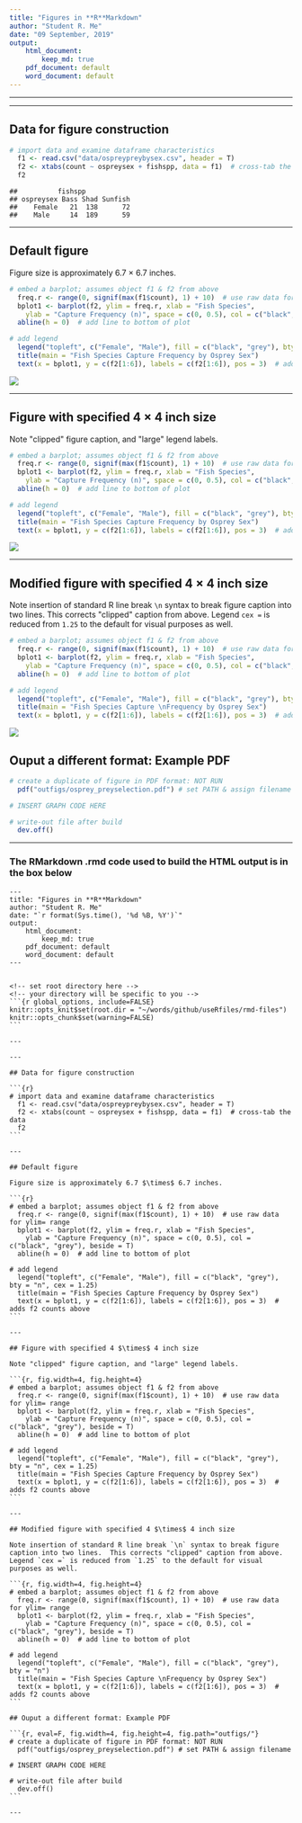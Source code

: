 ```yaml
---
title: "Figures in **R**Markdown"
author: "Student R. Me"
date: "09 September, 2019"
output: 
    html_document:
        keep_md: true
    pdf_document: default
    word_document: default
---
```



<!-- set root directory here --> 
<!-- your directory will be specific to you -->


---

---

## Data for figure construction


```r
# import data and examine dataframe characteristics
  f1 <- read.csv("data/ospreypreybysex.csv", header = T)
  f2 <- xtabs(count ~ ospreysex + fishspp, data = f1)  # cross-tab the data
  f2
```

```
##          fishspp
## ospreysex Bass Shad Sunfish
##    Female   21  138      72
##    Male     14  189      59
```

---

## Default figure

Figure size is approximately 6.7 $\times$ 6.7 inches.


```r
# embed a barplot; assumes object f1 & f2 from above
  freq.r <- range(0, signif(max(f1$count), 1) + 10)  # use raw data for ylim= range
  bplot1 <- barplot(f2, ylim = freq.r, xlab = "Fish Species", 
    ylab = "Capture Frequency (n)", space = c(0, 0.5), col = c("black", "grey"), beside = T)
  abline(h = 0)  # add line to bottom of plot

# add legend
  legend("topleft", c("Female", "Male"), fill = c("black", "grey"), bty = "n", cex = 1.25)
  title(main = "Fish Species Capture Frequency by Osprey Sex")
  text(x = bplot1, y = c(f2[1:6]), labels = c(f2[1:6]), pos = 3)  # adds f2 counts above
```

![](rmd_basics14_files/figure-html/unnamed-chunk-2-1.png)<!-- -->

---

## Figure with specified 4 $\times$ 4 inch size

Note "clipped" figure caption, and "large" legend labels.


```r
# embed a barplot; assumes object f1 & f2 from above
  freq.r <- range(0, signif(max(f1$count), 1) + 10)  # use raw data for ylim= range
  bplot1 <- barplot(f2, ylim = freq.r, xlab = "Fish Species", 
    ylab = "Capture Frequency (n)", space = c(0, 0.5), col = c("black", "grey"), beside = T)
  abline(h = 0)  # add line to bottom of plot

# add legend
  legend("topleft", c("Female", "Male"), fill = c("black", "grey"), bty = "n", cex = 1.25)
  title(main = "Fish Species Capture Frequency by Osprey Sex")
  text(x = bplot1, y = c(f2[1:6]), labels = c(f2[1:6]), pos = 3)  # adds f2 counts above
```

![](rmd_basics14_files/figure-html/unnamed-chunk-3-1.png)<!-- -->

---

## Modified figure with specified 4 $\times$ 4 inch size

Note insertion of standard R line break `\n` syntax to break figure caption into two lines.  This corrects "clipped" caption from above.  Legend `cex =` is reduced from `1.25` to the default for visual purposes as well.


```r
# embed a barplot; assumes object f1 & f2 from above
  freq.r <- range(0, signif(max(f1$count), 1) + 10)  # use raw data for ylim= range
  bplot1 <- barplot(f2, ylim = freq.r, xlab = "Fish Species", 
    ylab = "Capture Frequency (n)", space = c(0, 0.5), col = c("black", "grey"), beside = T)
  abline(h = 0)  # add line to bottom of plot

# add legend
  legend("topleft", c("Female", "Male"), fill = c("black", "grey"), bty = "n")
  title(main = "Fish Species Capture \nFrequency by Osprey Sex")
  text(x = bplot1, y = c(f2[1:6]), labels = c(f2[1:6]), pos = 3)  # adds f2 counts above
```

![](rmd_basics14_files/figure-html/unnamed-chunk-4-1.png)<!-- -->

## Ouput a different format: Example PDF


```r
# create a duplicate of figure in PDF format: NOT RUN
  pdf("outfigs/osprey_preyselection.pdf") # set PATH & assign filename

# INSERT GRAPH CODE HERE

# write-out file after build
  dev.off()
```


    


---

### The RMarkdown .rmd code used to build the HTML output is in the box below

    ---
    title: "Figures in **R**Markdown"
    author: "Student R. Me"
    date: "`r format(Sys.time(), '%d %B, %Y')`"
    output: 
        html_document:
            keep_md: true
        pdf_document: default
        word_document: default
    ---
    
    
    <!-- set root directory here --> 
    <!-- your directory will be specific to you -->
    ```{r global_options, include=FALSE}
    knitr::opts_knit$set(root.dir = "~/words/github/useRfiles/rmd-files")
    knitr::opts_chunk$set(warning=FALSE)
    ```
    
    ---
    
    ---
    
    ## Data for figure construction
    
    ```{r}
    # import data and examine dataframe characteristics
      f1 <- read.csv("data/ospreypreybysex.csv", header = T)
      f2 <- xtabs(count ~ ospreysex + fishspp, data = f1)  # cross-tab the data
      f2
    ```
    
    ---
    
    ## Default figure
    
    Figure size is approximately 6.7 $\times$ 6.7 inches.
    
    ```{r}
    # embed a barplot; assumes object f1 & f2 from above
      freq.r <- range(0, signif(max(f1$count), 1) + 10)  # use raw data for ylim= range
      bplot1 <- barplot(f2, ylim = freq.r, xlab = "Fish Species", 
        ylab = "Capture Frequency (n)", space = c(0, 0.5), col = c("black", "grey"), beside = T)
      abline(h = 0)  # add line to bottom of plot
    
    # add legend
      legend("topleft", c("Female", "Male"), fill = c("black", "grey"), bty = "n", cex = 1.25)
      title(main = "Fish Species Capture Frequency by Osprey Sex")
      text(x = bplot1, y = c(f2[1:6]), labels = c(f2[1:6]), pos = 3)  # adds f2 counts above
    ```
    
    ---
    
    ## Figure with specified 4 $\times$ 4 inch size
    
    Note "clipped" figure caption, and "large" legend labels.
    
    ```{r, fig.width=4, fig.height=4}
    # embed a barplot; assumes object f1 & f2 from above
      freq.r <- range(0, signif(max(f1$count), 1) + 10)  # use raw data for ylim= range
      bplot1 <- barplot(f2, ylim = freq.r, xlab = "Fish Species", 
        ylab = "Capture Frequency (n)", space = c(0, 0.5), col = c("black", "grey"), beside = T)
      abline(h = 0)  # add line to bottom of plot
    
    # add legend
      legend("topleft", c("Female", "Male"), fill = c("black", "grey"), bty = "n", cex = 1.25)
      title(main = "Fish Species Capture Frequency by Osprey Sex")
      text(x = bplot1, y = c(f2[1:6]), labels = c(f2[1:6]), pos = 3)  # adds f2 counts above
    ```
    
    ---
    
    ## Modified figure with specified 4 $\times$ 4 inch size
    
    Note insertion of standard R line break `\n` syntax to break figure caption into two lines.  This corrects "clipped" caption from above.  Legend `cex =` is reduced from `1.25` to the default for visual purposes as well.
    
    ```{r, fig.width=4, fig.height=4}
    # embed a barplot; assumes object f1 & f2 from above
      freq.r <- range(0, signif(max(f1$count), 1) + 10)  # use raw data for ylim= range
      bplot1 <- barplot(f2, ylim = freq.r, xlab = "Fish Species", 
        ylab = "Capture Frequency (n)", space = c(0, 0.5), col = c("black", "grey"), beside = T)
      abline(h = 0)  # add line to bottom of plot
    
    # add legend
      legend("topleft", c("Female", "Male"), fill = c("black", "grey"), bty = "n")
      title(main = "Fish Species Capture \nFrequency by Osprey Sex")
      text(x = bplot1, y = c(f2[1:6]), labels = c(f2[1:6]), pos = 3)  # adds f2 counts above
    ```
    
    ## Ouput a different format: Example PDF

    ```{r, eval=F, fig.width=4, fig.height=4, fig.path="outfigs/"}
    # create a duplicate of figure in PDF format: NOT RUN
      pdf("outfigs/osprey_preyselection.pdf") # set PATH & assign filename
    
    # INSERT GRAPH CODE HERE
    
    # write-out file after build
      dev.off()
    ```
    
    ---



